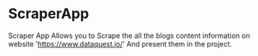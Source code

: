 # ScraperApp
Scraper App Allows you to Scrape the all the blogs content information on website 'https://www.dataquest.io/'  And present them in the project.

